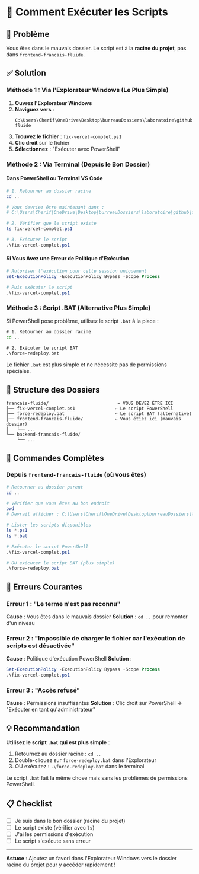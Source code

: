 # 📝 Comment Exécuter les Scripts

## 🎯 Problème
Vous êtes dans le mauvais dossier. Le script est à la **racine du projet**, pas dans `frontend-francais-fluide`.

## ✅ Solution

### Méthode 1 : Via l'Explorateur Windows (Le Plus Simple)

1. **Ouvrez l'Explorateur Windows**
2. **Naviguez vers** :
   ```
   C:\Users\Cherif\OneDrive\Desktop\burreauDossiers\laboratoire\github\francais-fluide
   ```
3. **Trouvez le fichier** : `fix-vercel-complet.ps1`
4. **Clic droit** sur le fichier
5. **Sélectionnez** : "Exécuter avec PowerShell"

### Méthode 2 : Via Terminal (Depuis le Bon Dossier)

#### Dans PowerShell ou Terminal VS Code

```powershell
# 1. Retourner au dossier racine
cd ..

# Vous devriez être maintenant dans :
# C:\Users\Cherif\OneDrive\Desktop\burreauDossiers\laboratoire\github\francais-fluide

# 2. Vérifier que le script existe
ls fix-vercel-complet.ps1

# 3. Exécuter le script
.\fix-vercel-complet.ps1
```

#### Si Vous Avez une Erreur de Politique d'Exécution

```powershell
# Autoriser l'exécution pour cette session uniquement
Set-ExecutionPolicy -ExecutionPolicy Bypass -Scope Process

# Puis exécuter le script
.\fix-vercel-complet.ps1
```

### Méthode 3 : Script .BAT (Alternative Plus Simple)

Si PowerShell pose problème, utilisez le script `.bat` à la place :

```cmd
# 1. Retourner au dossier racine
cd ..

# 2. Exécuter le script BAT
.\force-redeploy.bat
```

Le fichier `.bat` est plus simple et ne nécessite pas de permissions spéciales.

## 📂 Structure des Dossiers

```
francais-fluide/                          ← VOUS DEVEZ ÊTRE ICI
├── fix-vercel-complet.ps1               ← Le script PowerShell
├── force-redeploy.bat                   ← Le script BAT (alternative)
├── frontend-francais-fluide/            ← Vous étiez ici (mauvais dossier)
│   └── ...
└── backend-francais-fluide/
    └── ...
```

## 🔧 Commandes Complètes

### Depuis `frontend-francais-fluide` (où vous êtes)

```powershell
# Retourner au dossier parent
cd ..

# Vérifier que vous êtes au bon endroit
pwd
# Devrait afficher : C:\Users\Cherif\OneDrive\Desktop\burreauDossiers\laboratoire\github\francais-fluide

# Lister les scripts disponibles
ls *.ps1
ls *.bat

# Exécuter le script PowerShell
.\fix-vercel-complet.ps1

# OU exécuter le script BAT (plus simple)
.\force-redeploy.bat
```

## 🚨 Erreurs Courantes

### Erreur 1 : "Le terme n'est pas reconnu"
**Cause** : Vous êtes dans le mauvais dossier
**Solution** : `cd ..` pour remonter d'un niveau

### Erreur 2 : "Impossible de charger le fichier car l'exécution de scripts est désactivée"
**Cause** : Politique d'exécution PowerShell
**Solution** :
```powershell
Set-ExecutionPolicy -ExecutionPolicy Bypass -Scope Process
.\fix-vercel-complet.ps1
```

### Erreur 3 : "Accès refusé"
**Cause** : Permissions insuffisantes
**Solution** : Clic droit sur PowerShell → "Exécuter en tant qu'administrateur"

## 💡 Recommandation

**Utilisez le script `.bat` qui est plus simple** :

1. Retournez au dossier racine : `cd ..`
2. Double-cliquez sur `force-redeploy.bat` dans l'Explorateur
3. OU exécutez : `.\force-redeploy.bat` dans le terminal

Le script `.bat` fait la même chose mais sans les problèmes de permissions PowerShell.

## 📋 Checklist

- [ ] Je suis dans le bon dossier (racine du projet)
- [ ] Le script existe (vérifier avec `ls`)
- [ ] J'ai les permissions d'exécution
- [ ] Le script s'exécute sans erreur

---

**Astuce** : Ajoutez un favori dans l'Explorateur Windows vers le dossier racine du projet pour y accéder rapidement !
